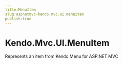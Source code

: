 ```yaml
---
title:MenuItem
slug:aspnetmvc-kendo.mvc.ui.menuitem
publish:true
---
```


# Kendo.Mvc.UI.MenuItem

Represents an item from Kendo Menu for ASP.NET MVC